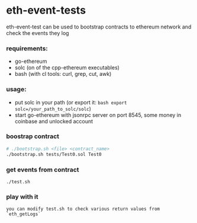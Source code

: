 # eth-event-tests

eth-event-test can be used to bootstrap contracts to ethereum network and check the events they log

### requirements:
- go-ethereum
- solc (on of the cpp-ethereum executables)
- bash (with cl tools: curl, grep, cut, awk)

### usage:
- put solc in your path (or export it: ```bash export solc=/your_path_to_solc/solc```)
- start go-ethereum with jsonrpc server on port 8545, some money in coinbase and unlocked account

### boostrap contract

```bash
# ./bootstrap.sh <file> <contract_name>
./bootstrap.sh tests/Test0.sol Test0
```

### get events from contract

```
./test.sh
```

### play with it

```
you can modify test.sh to check various return values from `eth_getLogs`
```

